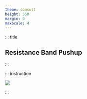 ```yaml
---
theme: consult
height: 550
margin: 0
maxScale: 4
---
```

<!-- slide template="[[gym-ex]]" -->

::: title
## Resistance Band Pushup
:::

::: instruction

![](https://hips.hearstapps.com/hmg-prod.s3.amazonaws.com/images/workouts/2016/12/bandpushup-1480692013.gif)<!-- element style="width:500px;object-fit:contain" -->

:::